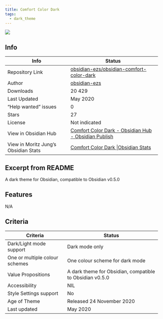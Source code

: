 ```yaml
---
title: Comfort Color Dark
tags:
  - dark_theme
---
```


<img src="https://raw.githubusercontent.com/obsidian-ezs/obsidian-comfort-color-dark/refs/heads/master/screencap.png">

## Info

|Info|Status|
|---|---|
|Repository Link|[obsidian-ezs/obsidian-comfort-color-dark](https://github.com/obsidian-ezs/obsidian-comfort-color-dark)|
|Author|[obsidian-ezs](https://github.com/obsidian-ezs)|
|Downloads|20 429|
|Last Updated|May 2020|
|“Help wanted” issues|0|
|Stars|27|
|License|Not indicated|
|View in Obsidian Hub|[Comfort Color Dark \- Obsidian Hub \- Obsidian Publish](https://publish.obsidian.md/hub/02+-+Community+Expansions/02.05+All+Community+Expansions/Themes/Comfort+color+dark)|
|View in Moritz Jung’s Obsidian Stats|[Comfort Color Dark \|Obsidian Stats](https://www.moritzjung.dev/obsidian-stats/themes/comfort-color-dark/)|

## Excerpt from README

A dark theme for Obsidian, compatible to Obsidian v0.5.0

## Features

N/A

## Criteria

|Criteria|Status|
|---|---|
|Dark/Light mode support|Dark mode only|
|One or multiple colour schemes|One colour scheme for dark mode|
|Value Propositions|A dark theme for Obsidian, compatible to Obsidian v0.5.0|
|Accessibility|NIL|
|Style Settings support|No|
|Age of Theme|Released 24 November 2020|
|Last updated|May 2020|

